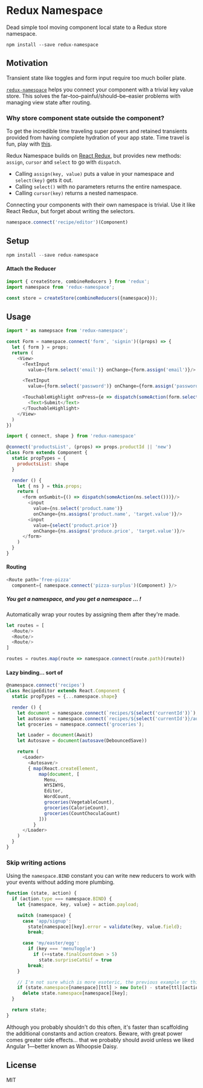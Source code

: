 Redux Namespace
=============

Dead simple tool moving component local state to a Redux store namespace.

```shell
npm install --save redux-namespace
```

## Motivation
Transient state like toggles and form input require too much boiler plate.

[`redux-namespace`](https://www.npmjs.com/package/redux-namespace)
helps you connect your component with a trivial key value store. This solves the
far–too–painful/should–be–easier problems with managing view state after routing.

### Why store component state outside the component?
To get the incredible time traveling super powers and retained transients provided
from having complete hydration of your app state. Time travel is fun, play with [this](http://todo.cmyk.nyc).

Redux Namespace builds on [React Redux](https://www.npmjs.com/package/react-redux/),
but provides new methods: `assign`, `cursor` and `select` to go with `dispatch`.

* Calling `assign(key, value)` puts a value in your namespace and `select(key)` gets
it out.
* Calling `select()` with no parameters returns the entire namespace.
* Calling `cursor(key)` returns a nested namespace.

Connecting your components with their own namespace is trivial. Use it like
React Redux, but forget about writing the selectors.

```js
namespace.connect('recipe/editor')(Component)
```

## Setup

```js
npm install --save redux-namespace
```

#### Attach the Reducer
```js
import { createStore, combineReducers } from 'redux';
import namespace from 'redux-namespace';

const store = createStore(combineReducers({namespace}));
```

## Usage

```js
import * as namepsace from 'redux-namespace';

const Form = namespace.connect('form', 'signin')((props) => {
  let { form } = props;
  return (
    <View>
      <TextInput
        value={form.select('email')} onChange={form.assign('email')}/>

      <TextInput
        value={form.select('password')} onChange={form.assign('password')}/>

      <TouchableHighlight onPress={e => dispatch(someAction(form.select()))}>
        <Text>Submit</Text>
      </TouchableHighlight>
    </View>
  )
})

```

```js
import { connect, shape } from 'redux-namespace'

@connect('productsList', (props) => props.productId || 'new')
class Form extends Component {
  static propTypes = {
    productsList: shape
  }

  render () {
    let { ns } = this.props;
    return (
      <form onSumbit={() => dispatch(someAction(ns.select()))}/>
        <input
          value={ns.select('product.name')}
          onChange={ns.assigns('product.name', 'target.value')}/>
        <input
          value={select('product.price')}
          onChange={ns.assigns('produce.price', 'target.value')}/>
      </form>
    )
  }
}
```


#### Routing
```js
<Route path='free-pizza'
  component={ namespace.connect('pizza-surplus')(Component) }/>
```

##### You get a namespace, and you get a namespace … !
Automatically wrap your routes by assigning them after they're made.
```js
let routes = [
  <Route/>
  <Route/>
  <Route/>
]

routes = routes.map(route => namespace.connect(route.path)(route))
```

#### Lazy binding… sort of
```js
@namespace.connect('recipes')
class RecipeEditor extends React.Component {
  static propTypes = {...namespace.shape}

  render () {
    let document = namespace.connect(`recipes/${select('currentId')}`);
    let autosave = namespace.connect(`recipes/${select('currentId')}/autosave`);
    let groceries = namespace.connect('groceries');

    let Loader = document(Await)
    let Autosave = document(autosave(DebouncedSave))

    return (
      <Loader>
        <Autosave/>
        { map(React.createElement,
            map(document, [
              Menu,
              WYSIWYG,
              Editor,
              WordCount,
              groceries(VegetableCount),
              groceries(CalorieCount),
              groceries(CountChoculaCount)
            ]))
          }
      </Loader>
    )
  }
}
```


### Skip writing actions
Using the `namespace.BIND` constant you can write new reducers to work with
your events without adding more plumbing.

```js
function (state, action) {
  if (action.type === namespace.BIND) {
    let {namespace, key, value} = action.payload;

    switch (namespace) {
      case 'app/signup':
        state[namespace][key].error = validate(key, value.field);
        break;

      case 'my/easter/egg':
        if (key === 'menuToggle')
          if (++state.finalCountdown > 5)
            state.surpriseCatGif = true
        break;
    }

    // I'm not sure which is more esoteric, the previous example or this one
    if (state.namespace[namespace][ttl] > new Date() - state[ttl][action.namespace][key])
      delete state.namespace[namespace][key];
  }

  return state;
}
```

Although you probably shouldn't do this often, it's faster than scaffolding
the additional constants and action creators. Beware, with great power comes greater side effects…
that we probably should avoid unless we liked Angular 1—better known as Whoopsie Daisy.


## License

MIT
